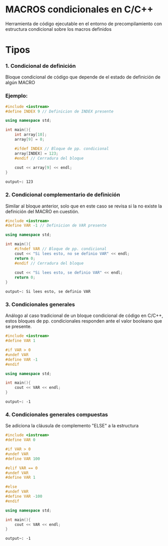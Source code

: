 # MACROS condicionales en C/C++
Herramienta de código ejecutable en el entorno de precompilamiento con estructura condicional sobre los macros definidos

# Tipos
### 1. Condicional de definición
Bloque condicional de código que depende de el estado de definición de algún MACRO
### Ejemplo:
``` cpp
#include <iostream>
#define INDEX 9 // Definicion de INDEX presente

using namespace std;

int main(){
	int array[10];
	array[9] = 0;

	#ifdef INDEX // Bloque de pp. condicional
	array[INDEX] = 123;
	#endif // Cerradura del bloque
	
	cout << array[9] << endl;
}
```

```
output~: 123
```

### 2. Condicional complementario de definición
Similar al bloque anterior, solo que en este caso se revisa si la no existe la definición del MACRO en cuestión.
```cpp
#include <iostream>
#define VAR -1 // Definicion de VAR presente

using namespace std;

int main(){
	#ifndef VAR // Bloque de pp. condicional
	cout << "Si lees esto, no se definio VAR" << endl;
	return 0;
	#endif // Cerradura del bloque
	
	cout << "Si lees esto, se definio VAR" << endl;
	return 0;
}
```

```
output~: Si lees esto, se definio VAR
```

### 3. Condicionales generales
Análogo al caso tradicional de un bloque condicional de código en C/C++, estos bloques de pp. condicionales responden ante el valor booleano que se presente.

```cpp
#include <iostream>
#define VAR 1

#if VAR > 0
#undef VAR
#define VAR -1
#endif

using namespace std;

int main(){
	cout << VAR << endl;
}
```

```
output~: -1
```
### 4. Condicionales generales compuestas
Se adiciona la cláusula de complemento "ELSE" a la estructura
```cpp
#include <iostream>
#define VAR 0

#if VAR > 0
#undef VAR
#define VAR 100

#elif VAR == 0
#undef VAR
#define VAR 1

#else
#undef VAR
#define VAR -100
#endif

using namespace std;

int main(){
	cout << VAR << endl;
}
```
```
output~: -1
```
